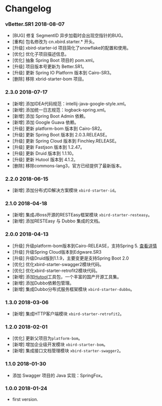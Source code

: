 # Changelog

### vBetter.SR1 2018-08-07

- [BUG] 修复 SegmentID 异步加载时会出现空指针的BUG。
- [重构] 包名修改为 cn.xbird.starter.* 开头。
- [升级] xbird-starter-id 项目简化了snowflake的配置和使用。
- [优化] 优化子项目描述信息。
- [优化] 抽象 Spring Boot 项目的 pom.xml。
- [升级] 项目版本号更新为 Better.SR1。
- [升级] 更新 Spring IO Platform 版本到 Cairo-SR3。
- [删除] 移除 xbrid-starter-bom 项目。

### 2.3.0 2018-07-17

- [新增] 添加IDEA代码规范：intellij-java-google-style.xml。
- [新增] 添加统一日志规范：logback-spring.xml。
- [新增] 添加 Spring Boot Admin 依赖。
- [新增] 添加 Google Guava 依赖。
- [升级] 更新 platform-bom 版本到 Cairo-SR2。
- [升级] 更新 Spring Boot 版本到 2.0.3.RELEASE。
- [升级] 更新 Spring Cloud 版本到 Finchley.RELEASE。
- [升级] 更新 Fastjson 版本到 1.2.47。
- [升级] 更新 Druid 版本到 1.1.10。
- [升级] 更新 Hutool 版本到 4.1.2。
- [删除] 移除commons-lang3，官方已经提供了最新版本。

### 2.2.0 2018-06-15

- [新增] 添加分布式ID解决方案模块 `xbird-starter-id`。

### 2.1.0 2018-04-18

- [新增] 集成JBoss开源的RESTEasy框架模块 `xbird-starter-resteasy`。
- [新增] 添加RESTEasy 与 Dubbo 集成的文档。

### 2.0.0 2018-04-13

- [升级] 升级platform-bom版本到Cairo-RELEASE，支持Spring 5. [查看详情](https://docs.spring.io/platform/docs/Cairo-RELEASE/reference/htmlsingle/)
- [升级] 升级Spring Cloud版本到Edgware.SR3
- [升级] 升级Druid版到1.1.9，主要变更是支持Spring Boot 2.0
- [优化] 优化xbird-starter-swagger2模块代码。
- [优化] 优化xbird-starter-retrofit2模块代码。
- [新增] 添加[Hutool](http://www.hutool.cn/)工具包，一个丰富的国产开源工具集。
- [新增] 添加Dubbo依赖包管理。
- [新增] 集成Dubbo分布式服务框架模块 `xbird-starter-dubbo`。

### 1.3.0 2018-03-06

- [新增] 集成HTTP客户端模块 `xbird-starter-retrofit2`。

### 1.2.0 2018-02-01

- [优化] 更新父项目为`platform-bom`。
- [新增] 增加企业级开发模块 `xbird-starter-bom`。
- [新增] 集成接口文档管理模块 `xbird-starter-swagger2`。

### 1.1.0 2018-01-30

- 添加 Swagger 项目的 Java 实现：SpringFox。

### 1.0.0 2018-01-24

- first version.